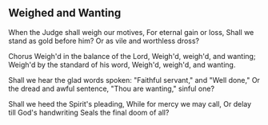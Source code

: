 ## Weighed and Wanting

When the Judge shall weigh our motives,
For eternal gain or loss,
Shall we stand as gold before him?
Or as vile and worthless dross?

Chorus
Weigh'd in the balance of the Lord,
Weigh'd, weigh'd, and wanting;
Weigh'd by the standard of his word,
Weigh'd, weigh'd, and wanting.

Shall we hear the glad words spoken:
"Faithful servant," and "Well done,"
Or the dread and awful sentence,
"Thou are wanting," sinful one?

Shall we heed the Spirit's pleading,
While for mercy we may call,
Or delay till God's handwriting
Seals the final doom of all? 